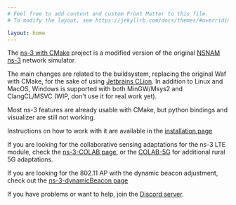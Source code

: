 ```yaml
---
# Feel free to add content and custom Front Matter to this file.
# To modify the layout, see https://jekyllrb.com/docs/themes/#overriding-theme-defaults

layout: home
---
```


The [ns-3 with CMake](https://github.com/Gabrielcarvfer/NS3) project is a modified version of the original [NSNAM ns-3](https://www.nsnam.org/) network simulator. 

The main changes are related to the buildsystem, replacing the original Waf with CMake, for the sake of using [Jetbrains CLion](https://www.jetbrains.com/clion/). 
In addition to Linux and MacOS, Windows is supported with both MinGW/Msys2 and ClangCL/MSVC (WIP, don't use it for real work yet).

Most ns-3 features are already usable with CMake, but python bindings and visualizer are still not working.

Instructions on how to work with it are available in the [installation page](/NS3/installation)

If you are looking for the collaborative sensing adaptations for the ns-3 LTE module, check the [ns-3-COLAB page](/NS3/COLAB), or the [COLAB-5G](/NS3/COLAB-5G) for additional rural 5G adaptations.

If you are looking for the 802.11 AP with the dynamic beacon adjustment, check out the [ns-3-dynamicBeacon page](/NS3/dynamicBeacon)

If you have problems or want to help, join the [Discord server](https://discord.gg/dWDgdkz).
